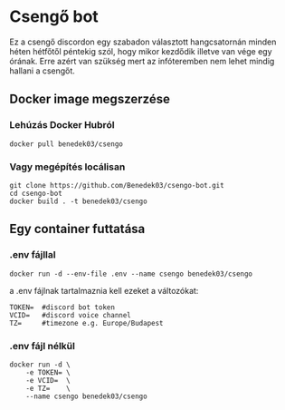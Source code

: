 # Csengő bot
Ez a csengő discordon egy szabadon választott hangcsatornán minden héten hétfőtől péntekig szól, hogy mikor kezdődik illetve van vége egy órának. Erre azért van szükség mert az infóteremben nem lehet mindig hallani a csengőt.

## Docker image megszerzése
### Lehúzás Docker Hubról
```
docker pull benedek03/csengo
```
### Vagy megépítés locálisan
```
git clone https://github.com/Benedek03/csengo-bot.git
cd csengo-bot
docker build . -t benedek03/csengo
```

## Egy container futtatása
### .env fájllal
```
docker run -d --env-file .env --name csengo benedek03/csengo
```
a .env fájlnak tartalmaznia kell ezeket a változókat:
```
TOKEN=  #discord bot token 
VCID=   #discord voice channel
TZ=     #timezone e.g. Europe/Budapest
```
### .env fájl nélkül
```
docker run -d \
    -e TOKEN= \
    -e VCID=  \
    -e TZ=    \
    --name csengo benedek03/csengo
```